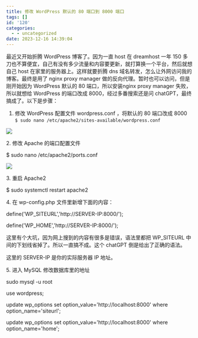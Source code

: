 ```yaml
---
title: 修改 WordPress 默认的 80 端口到 8000 端口
tags: []
id: '120'
categories:
  - - uncategorized
date: 2023-12-16 14:39:04
---
```


最近又开始折腾 WordPress 博客了。因为一直 host 在 dreamhost 一年 150 多刀也不算便宜，自己有没有多少流量和内容要更新，就打算换一个平台，然后就想自己 host 在家里的服务器上。这样就要折腾 dns 域名转发，怎么让外网访问我的博客。最终是用了 nginx proxy manager 做的反向代理。暂时也可以访问，但是刚开始因为 WordPress 默认的 80 端口，所以安装nginx proxy manager 失败，所以就想给 WordPress 的端口改成 8000，经过多番搜索还是问 chatGPT，最终搞成了。以下是步骤：

1.  修改 WordPress 配置文件 wordpress.conf ，将默认的 80 端口改成 8000  
    `$ sudo nano /etc/apache2/sites-available/wordpress.conf`

![](https://www.stonehoo.me/wp-content/uploads/2023/12/image.png)

2\. 修改 Apache 的端口配置文件

$ sudo nano /etc/apache2/ports.conf

![](https://www.stonehoo.me/wp-content/uploads/2023/12/image-1.png)

3\. 重启 Apache2

$ sudo systemctl restart apache2

4\. 在 wp-config.php 文件里新增下面的内容：

define('WP\_SITEURL','http://SERVER-IP:8000/');

define('WP\_HOME','http://SERVER-IP:8000/');

这里有个大坑，因为网上搜到的内容有很多是错误，语法里都把 WP\_SITEURL 中间的下划线省掉了。所以一直搞不成。这个 chatGPT 倒是给出了正确的语法。

这里的 SERVER-IP 是你的实际服务器 IP 地址。

5\. 进入 MySQL 修改数据库里的地址

sudo mysql -u root

use wordpress;

update wp\_options set option\_value='http://localhost:8000' where option\_name='siteurl';

update wp\_options set option\_value='http://localhost:8000' where option\_name='home';